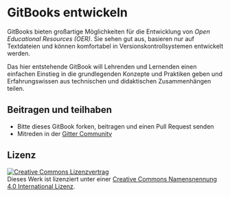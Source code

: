 # GitBooks entwickeln

GitBooks bieten großartige Möglichkeiten für die Entwicklung von *Open Educational Resources (OER)*. Sie sehen gut aus, basieren nur auf Textdateien und können komfortabel in Versionskontrollsystemen entwickelt werden.

Das hier entstehende GitBook will Lehrenden und Lernenden einen einfachen Einstieg in die grundlegenden Konzepte und Praktiken geben und Erfahrungswissen aus technischen und didaktischen Zusammenhängen teilen.

## Beitragen und teilhaben

* Bitte dieses GitBook forken, beitragen und einen Pull Request senden
* Mitreden in der [Gitter Community](https://gitter.im/gitbook-howto/Lobby)

## Lizenz

<a rel="license" href="http://creativecommons.org/licenses/by/4.0/"><img alt="Creative Commons Lizenzvertrag" style="border-width:0" src="https://i.creativecommons.org/l/by/4.0/88x31.png" /></a><br />Dieses Werk ist lizenziert unter einer <a rel="license" href="http://creativecommons.org/licenses/by/4.0/">Creative Commons Namensnennung 4.0 International Lizenz</a>.
